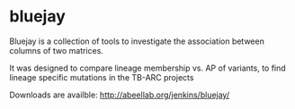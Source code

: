 # bluejay

Bluejay is a collection of tools to investigate the association between columns of two matrices.

It was designed to compare lineage membership vs. AP of variants, to find lineage specific mutations in the TB-ARC projects


Downloads are availble: http://abeellab.org/jenkins/bluejay/